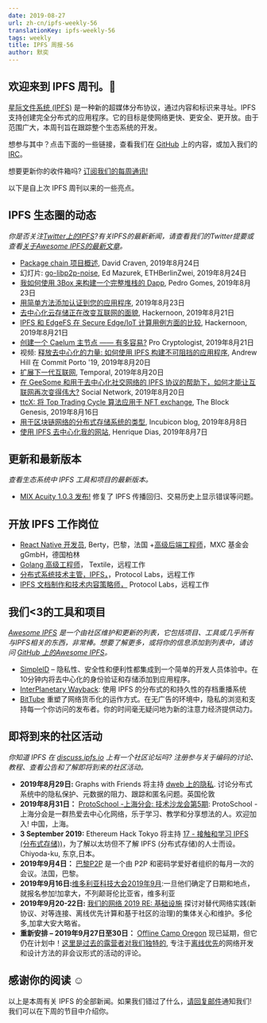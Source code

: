 ```yaml
---
date: 2019-08-27
url: zh-cn/ipfs-weekly-56
translationKey: ipfs-weekly-56
tags: weekly
title: IPFS 周报-56
author: 默奕
---
```


## 欢迎来到 IPFS 周刊。👋

[星际文件系统 (IPFS)](https://ipfs.io/) 是一种新的超媒体分布协议，通过内容和标识来寻址。IPFS 支持创建完全分布式的应用程序。它的目标是使网络更快、更安全、更开放。由于范围广大，本周刊旨在跟踪整个生态系统的开发。

想参与其中？点击下面的一些链接，查看我们在 [GitHub](https://github.com/ipfs) 上的内容，或加入我们的 [IRC](https://riot.im/app/#/room/#ipfs:matrix.org)。

想要更新你的收件箱吗? [订阅我们的每周通讯!](https://tinyletter.com/ipfsnewsletter)

以下是自上次 IPFS 周刊以来的一些亮点。


## IPFS 生态圈的动态
*你是否关注[Twitter上的IPFS](https://twitter.com/IPFSbot)?有关IPFS的最新新闻，请查看我们的Twitter提要或查看[关于Awesome IPFS的最新文章](https://awesome.ipfs.io/articles/)。*

+ [Package chain 项目概述](https://gist.github.com/dvc94ch/2ce60a00550e83d95ed051fc81e3683e), David Craven, 2019年8月24日
+ 幻灯片: [go-libp2p-noise](https://github.com/ChainSafe/go-libp2p-noise/blob/master/go-libp2p-noise-ethberlin-1a.pdf), Ed Mazurek, ETHBerlinZwei, 2019年8月24日
+ [我如何使用 3Box 来构建一个完整堆栈的 Dapp](https://medium.com/@pedrouid/how-i-used-3box-to-build-a-full-stack-dapp-49d3ef9365cb), Pedro Gomes, 2019年8月23日
+ [用简单方法添加认证到您的应用程序](https://medium.com/simpleid-dev-tools/adding-authentication-to-your-app-the-easy-way-44d182055f91), 2019年8月23日
+ [去中心化云存储正在改变互联网的面貌](https://hackernoon.com/decentralized-cloud-storage-how-it-will-change-the-face-of-the-internet-22-np1f2349h), Hackernoon, 2019年8月21日
+ [IPFS 和 EdgeFS 在 Secure Edge/IoT 计算用例方面的比较](https://hackernoon.com/comparison-of-ipfs-and-edgefs-for-secure-edgeiot-computing-use-cases-0dgu30zk), Hackernoon, 2019年8月21日
+ [创建一个 Caelum 主节点 —— 有多容易?](https://medium.com/@procryptologist/creating-a-caelum-masternode-how-easy-is-it-da0042c237d9) Pro Cryptologist, 2019年8月21日
+ 视频: [释放去中心化的力量: 如何使用 IPFS 构建不可阻挡的应用程序](https://www.youtube.com/watch?time_continue=2&v=L7PgUNiByVk), Andrew Hill 在 Commit Porto '19, 2019年8月20日
+ [扩展下一代互联网](https://medium.com/temporal-cloud/scaling-the-next-generation-of-the-internet-fca01011fde3), Temporal, 2019年8月20日
+ [在 GeeSome 和用于去中心化社交网络的 IPFS 协议的帮助下，如何才能让互联网再次变得伟大?](https://medium.com/geesome/how-to-make-the-internet-great-again-with-the-help-of-geesome-and-ipfs-ae516aa06f89) Social Network, 2019年8月20日
+ [ttcX: 将 Top Trading Cycle 算法应用于 NFT exchange](https://www.theblockcrypto.com/2019/08/16/ttcx-applying-the-top-trading-cycle-algorithm-to-nft-exchange/), The Block Genesis, 2019年8月16日
+ [用于区块链网络的分布式存储系统的类型](https://blog.incubicon.com/tipos-de-sistemas-de-almacenamiento-distribuido-para-redes-blockchain), Incubicon blog, 2019年8月8日
+ [使用 IPFS 去中心化我的网站](https://dev.to/hacdias/decentralizing-my-website-with-ipfs-2073), Henrique Dias, 2019年8月7日


## 更新和最新版本
*查看生态系统中 IPFS 工具和项目的最新版本。*

+ [MIX Acuity 1.0.3 发布!](https://medium.com/mix-blockchain/mix-acuity-1-0-3-released-7f7111ecb5af) 修复了 IPFS 传播回归、交易历史上显示错误等问题。

## 开放 IPFS 工作岗位

+ [React Native 开发员](https://berty.tech/jobs/react-native-developer/), Berty，巴黎，法国
+[高级后端工程师](https://www.golangprojects.com/golang-go-job-dcr-Senior-Backend-Engineer-Berlin-MXC-Foundation-gGmbH.html)，MXC 基金会 gGmbH，德国柏林
+ [Golang 高级工程师](https://www.golangprojects.com/golang-go-job-def-Senior-Golang-Engineer-Remote-Textile.html)， Textile，远程工作
+ [分布式系统技术主管，IPFS，](https://jobs.lever.co/protocol/9283f9b0-de64-4e1f-a221-5d02b0202198)，Protocol Labs，远程工作
+ [IPFS 文档制作和技术内容策略师，](https://jobs.lever.co/protocol/e7db2c84-afd7-44a4-9a27-449c751d8289) Protocol Labs，远程工作


## 我们<3的工具和项目
*[Awesome IPFS](https://awesome.ipfs.io/) 是一个由社区维护和更新的列表，它包括项目、工具或几乎所有与IPFS相关的东西，非常棒。想要了解更多，或将你的信息添加到列表中，请访问 [GitHub 上的Awesome IPFS](https://github.com/ipfs/awesome-ipfs)。*

+ [SimpleID](https://www.simpleid.xyz/) – 隐私性、安全性和便利性都集成到一个简单的开发人员体验中。在10分钟内将去中心化的身份验证和存储添加到应用程序。
+ [InterPlanetary Wayback](https://github.com/oduwsdl/ipwb): 使用 IPFS 的分布式的和持久性的存档重播系统
+ [BitTube](https://bittubeapp.com/) 重塑了网络货币化的运作方式。在无广告的环境中，隐私的浏览和支持每一个你访问的发布者。你的时间毫无疑问地为新的注意力经济提供动力。


## 即将到来的社区活动
*你知道 IPFS 在 [discuss.ipfs.io](https://discuss.ipfs.io/) 上有一个社区论坛吗? 注册参与关于编码的讨论、教程、查看公告和了解即将到来的社区活动。*

+ **2019年8月29日:** Graphs with Friends 将主持 [dweb 上的隐私](https://www.meetup.com/Graphs-With-Friends/events/263942243/). 讨论分布式系统中的隐私保护、元数据的阻力、跟踪和匿名问题。英国伦敦
+ **2019年8月31日：** [ProtoSchool -上海分会: 技术沙龙会第5期](https://www.meetup.com/Shanghai-Decentralized-Systems-Meetup-Group/events/263835810/): ProtoSchool - 上海分会是一群热爱去中心化网络，乐于学习、教学和分享想法的人。欢迎加入! 中国，上海。
+ **3 September 2019:** Ethereum Hack Tokyo 将主持 [17 - 接触和学习 IPFS (分布式存储))](https://icovo-ag.connpass.com/event/144474/)，为了解以太坊但不了解 IPFS (分布式存储)的人士而设。Chiyoda-ku, 东京,日本。
+ **2019年9月4日：** [巴黎P2P](https://p2p.paris/en/) 是一个由 P2P 和密码学爱好者组织的每月一次的会议。法国，巴黎。
+ **2019年9月16日:**[维多利亚科技大会2019年9月](https://ti.to/fission/victoria-sept-2019):一旦他们确定了日期和地点，就报名参加!加拿大，不列颠哥伦比亚省，维多利亚
+ **2019年9月20-22日:** [我们的网络 2019 RE: 基础设施](https://ournetworks.ca/) 探讨对替代网络实践(新协议、对等连接、离线优先计算和基于社区的治理)的集体关心和维护。多伦多,加拿大安大略省。
+ **重新安排 – 2019年9月27日至30日：** [Offline Camp Oregon](http://offlinefirst.org/camp/reschedule) 现已延期，但它仍在计划中！[这里是过去的露营者对我们独特的](https://youtu.be/FNtpPW_7H1k), 专注于[离线优先](http://offlinefirst.org/)的网络开发和设计方法的非会议形式的活动的评论。


## 感谢你的阅读 ☺️

以上是本周有关 IPFS 的全部新闻。如果我们错过了什么，[请回复邮件](mailto:newsletter@ipfs.io)通知我们! 我们可以在下周的节目中介绍你。
